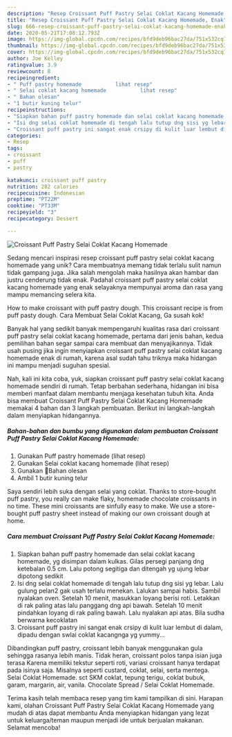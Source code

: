 ```yaml
---
description: "Resep Croissant Puff Pastry Selai Coklat Kacang Homemade, Enak"
title: "Resep Croissant Puff Pastry Selai Coklat Kacang Homemade, Enak"
slug: 666-resep-croissant-puff-pastry-selai-coklat-kacang-homemade-enak
date: 2020-05-21T17:08:12.793Z
image: https://img-global.cpcdn.com/recipes/bfd9deb96bac27da/751x532cq70/croissant-puff-pastry-selai-coklat-kacang-homemade-foto-resep-utama.jpg
thumbnail: https://img-global.cpcdn.com/recipes/bfd9deb96bac27da/751x532cq70/croissant-puff-pastry-selai-coklat-kacang-homemade-foto-resep-utama.jpg
cover: https://img-global.cpcdn.com/recipes/bfd9deb96bac27da/751x532cq70/croissant-puff-pastry-selai-coklat-kacang-homemade-foto-resep-utama.jpg
author: Joe Kelley
ratingvalue: 3.9
reviewcount: 8
recipeingredient:
- " Puff pastry homemade           lihat resep"
- " Selai coklat kacang homemade           lihat resep"
- " Bahan olesan"
- "1 butir kuning telur"
recipeinstructions:
- "Siapkan bahan puff pastry homemade dan selai coklat kacang homemade, yg disimpan dalam kulkas. Gilas persegi panjang dng ketebalan 0.5 cm. Lalu potong segitiga dan ditengah yg ujung lebar dipotong sedikit"
- "Isi dng selai coklat homemade di tengah lalu tutup dng sisi yg lebar. Lalu gulung pelan2 gak usah terlalu menekan. Lalukan sampai habis. Sambil nyalakan oven. Setelah 10 menit, masukkan loyang berisi roti. Letakkan di rak paling atas lalu panggang dng api bawah. Setelah 10 menit pindahkan loyang di rak paling bawah. Lalu nyalakan api atas. Bila sudha berwarna kecoklatan"
- "Croissant puff pastry ini sangat enak crsipy di kulit luar lembut di dalam, dipadu dengan swlai coklat kacangnga yg yummy..."
categories:
- Resep
tags:
- croissant
- puff
- pastry

katakunci: croissant puff pastry 
nutrition: 282 calories
recipecuisine: Indonesian
preptime: "PT22M"
cooktime: "PT33M"
recipeyield: "3"
recipecategory: Dessert

---
```



![Croissant Puff Pastry Selai Coklat Kacang Homemade](https://img-global.cpcdn.com/recipes/bfd9deb96bac27da/751x532cq70/croissant-puff-pastry-selai-coklat-kacang-homemade-foto-resep-utama.jpg)

Sedang mencari inspirasi resep croissant puff pastry selai coklat kacang homemade yang unik? Cara membuatnya memang tidak terlalu sulit namun tidak gampang juga. Jika salah mengolah maka hasilnya akan hambar dan justru cenderung tidak enak. Padahal croissant puff pastry selai coklat kacang homemade yang enak selayaknya mempunyai aroma dan rasa yang mampu memancing selera kita.

How to make croissant with puff pastry dough. This croissant recipe is from puff pasty dough. Cara Membuat Selai Coklat Kacang, Ga susah kok!

Banyak hal yang sedikit banyak mempengaruhi kualitas rasa dari croissant puff pastry selai coklat kacang homemade, pertama dari jenis bahan, kedua pemilihan bahan segar sampai cara membuat dan menyajikannya. Tidak usah pusing jika ingin menyiapkan croissant puff pastry selai coklat kacang homemade enak di rumah, karena asal sudah tahu triknya maka hidangan ini mampu menjadi suguhan spesial.


Nah, kali ini kita coba, yuk, siapkan croissant puff pastry selai coklat kacang homemade sendiri di rumah. Tetap berbahan sederhana, hidangan ini bisa memberi manfaat dalam membantu menjaga kesehatan tubuh kita. Anda bisa membuat Croissant Puff Pastry Selai Coklat Kacang Homemade memakai 4 bahan dan 3 langkah pembuatan. Berikut ini langkah-langkah dalam menyiapkan hidangannya.

<!--inarticleads1-->

##### Bahan-bahan dan bumbu yang digunakan dalam pembuatan Croissant Puff Pastry Selai Coklat Kacang Homemade:

1. Gunakan  Puff pastry homemade           (lihat resep)
1. Gunakan  Selai coklat kacang homemade           (lihat resep)
1. Gunakan  🌿Bahan olesan
1. Ambil 1 butir kuning telur


Saya sendiri lebih suka dengan selai yang coklat. Thanks to store-bought puff pastry, you really can make flaky, homemade chocolate croissants in no time. These mini croissants are sinfully easy to make. We use a store-bought puff pastry sheet instead of making our own croissant dough at home. 

<!--inarticleads2-->

##### Cara membuat Croissant Puff Pastry Selai Coklat Kacang Homemade:

1. Siapkan bahan puff pastry homemade dan selai coklat kacang homemade, yg disimpan dalam kulkas. Gilas persegi panjang dng ketebalan 0.5 cm. Lalu potong segitiga dan ditengah yg ujung lebar dipotong sedikit
1. Isi dng selai coklat homemade di tengah lalu tutup dng sisi yg lebar. Lalu gulung pelan2 gak usah terlalu menekan. Lalukan sampai habis. Sambil nyalakan oven. Setelah 10 menit, masukkan loyang berisi roti. Letakkan di rak paling atas lalu panggang dng api bawah. Setelah 10 menit pindahkan loyang di rak paling bawah. Lalu nyalakan api atas. Bila sudha berwarna kecoklatan
1. Croissant puff pastry ini sangat enak crsipy di kulit luar lembut di dalam, dipadu dengan swlai coklat kacangnga yg yummy...


Dibandingkan puff pastry, croissant lebih banyak menggunakan gula sehingga rasanya lebih manis. Tidak heran, croissant polos tanpa isian juga terasa Karena memiliki tekstur seperti roti, variasi croissant hanya terdapat pada isinya saja. Misalnya seperti custard, coklat, selai, serta mentega. Selai Coklat Homemade. sct SKM coklat, tepung terigu, coklat bubuk, garam, margarin, air, vanila. Chocolate Spread / Selai Coklat Homemade. 

Terima kasih telah membaca resep yang tim kami tampilkan di sini. Harapan kami, olahan Croissant Puff Pastry Selai Coklat Kacang Homemade yang mudah di atas dapat membantu Anda menyiapkan hidangan yang lezat untuk keluarga/teman maupun menjadi ide untuk berjualan makanan. Selamat mencoba!
